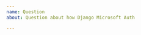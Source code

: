 ```yaml
---
name: Question
about: Question about how Django Microsoft Auth

---
```


<!-- If you have a question about how something works or if the documentation
    is not clear, please ask! I made this code to help other people and I know
    this code very very well, so it is hard for me to see the obvious.

    PRs to update the docs are always welcome! If you see something that is
    confusing and have your question answered, feel free to update the docs
    yourself with a PR.
  -->
